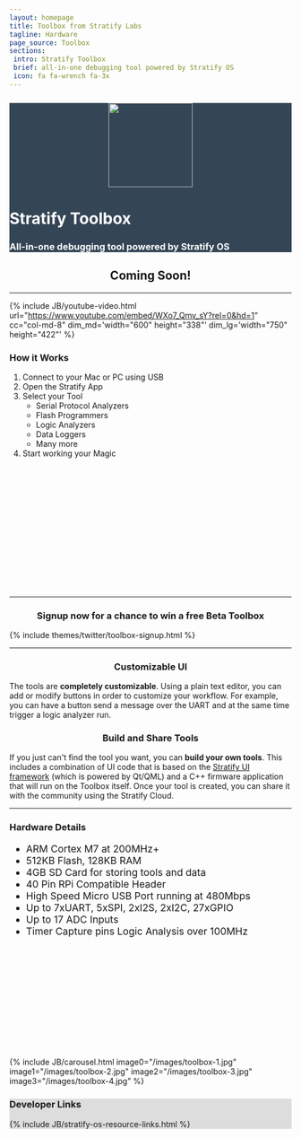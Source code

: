 ```yaml
---
layout: homepage
title: Toolbox from Stratify Labs
tagline: Hardware
page_source: Toolbox
sections:
 intro: Stratify Toolbox
 brief: all-in-one debugging tool powered by Stratify OS
 icon: fa fa-wrench fa-3x
---
```


<div style="background: #344555; color: #fff;">
<div class="container">
<div class="row" style="margin-top: 25px; margin-bottom: 20px">
		<div class="col-md-3">
    <center>
      <img class="post_image" height="150px" src="{{ BASE_PATH }}/images/Stratify-Labs-Logo-Icon.svg" />
    </center>
		</div>
		<div class="col-md-9">
			<h1><b>Stratify Toolbox</b></h1>
			<h3>All-in-one debugging tool powered by Stratify OS</h3>
		</div>
	</div>
</div>
</div>

<div class="container">
<center><h2><b>Coming Soon!</b></h2></center>

<hr />

<div class="row">

{% include JB/youtube-video.html
  url="https://www.youtube.com/embed/WXo7_Qmv_sY?rel=0&hd=1"
  cc="col-md-8"
  dim_md='width="600" height="338"'
  dim_lg='width="750" height="422"'
%}

<div class="col-md-4">
<div class="panel panel-default" style="height: 422px">
<div class="panel-body">
<h3>How it <b>Works</b></h3>
<ol>
<li>Connect to your Mac or PC using USB</li>
<li>Open the Stratify App</li>
<li>Select your Tool
<ul>
<li>Serial Protocol Analyzers</li>
<li>Flash Programmers</li>
<li>Logic Analyzers</li>
<li>Data Loggers</li>
<li>Many more</li>
</ul>

</li>
<li>Start working your Magic</li>
</ol>
</div>
</div>
</div>

</div>

<hr />

<center>
<h3>Signup now for a chance to win a free Beta Toolbox</h3>
</center>

{% include themes/twitter/toolbox-signup.html %}

<hr />

<div class="row">

<div class="col-md-6">
<center>
<i class="fa fa-desktop fa-5x"></i>
<i class="fa fa-pencil fa-5x"></i>
<h3>Customizable UI</h3>
</center>
<p>The tools are <b>completely customizable</b>. Using a plain text editor, you can add or modify buttons in order to customize your workflow. For example, you can have a button send a message over the UART and at the same time trigger a logic analyzer run.</p>
</div>

<div class="col-md-6">
<center>
<i class="fa fa-wrench fa-5x"></i>
<i class="fa fa-cloud fa-5x"></i>
<h3>Build and Share Tools</h3>
</center>
<p>If you just can't find the tool you want, you can <b>build your own tools</b>. This includes a combination of UI code that is based on the <a href="https://github.com/StratifyLabs/StratifyQML" target="_blank">Stratify UI framework</a> (which is powered by Qt/QML) and a C++ firmware application that will run on the Toolbox itself. Once your tool is created, you can share it with the community using the Stratify Cloud.</p>
</div>

</div>

<hr />

<div class="row">

<div class="col-md-6">
<div class="panel panel-default" style="height: 420px;">
<div class="panel-body">
<h3>Hardware Details</h3>
<ul class="fa-ul" style="font-size: 1.25em">
<li><i class="fa-li fa fa-check-square"></i>ARM Cortex M7 at 200MHz+</li>
<li><i class="fa-li fa fa-check-square"></i>512KB Flash, 128KB RAM</li>
<li><i class="fa-li fa fa-check-square"></i>4GB SD Card for storing tools and data</li>
<li><i class="fa-li fa fa-check-square"></i>40 Pin RPi Compatible Header</li>
<li><i class="fa-li fa fa-check-square"></i>High Speed Micro USB Port running at 480Mbps</li>
<li><i class="fa-li fa fa-check-square"></i>Up to 7xUART, 5xSPI, 2xI2S, 2xI2C, 27xGPIO</li>
<li><i class="fa-li fa fa-check-square"></i>Up to 17 ADC Inputs</li>
<li><i class="fa-li fa fa-check-square"></i>Timer Capture pins Logic Analysis over 100MHz</li>
</ul>
</div>
</div>
</div>

<div class="col-md-6">
{% include JB/carousel.html
  image0="/images/toolbox-1.jpg"
  image1="/images/toolbox-2.jpg"
  image2="/images/toolbox-3.jpg"
  image3="/images/toolbox-4.jpg"
  %}
</div>

</div>

</div>

<p> </p>


<div style="background: #ddd; height: auto">
<div class="container">
  <h3><b>Developer</b> Links</h3>
</div>
  {% include JB/stratify-os-resource-links.html %}
</div>
